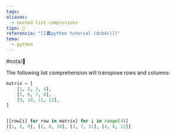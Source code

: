 ```yaml
---
tags: 
aliases:
  - nested list compresions
tipo: 📑
referencia: "[[🏛️python tutorial (dcb4c)]]"
tema:
  - python
---
```


#nota/📑


The following list comprehension will transpose rows and columns:

```python
matrix = [
    [1, 2, 3, 4],
    [5, 6, 7, 8],
    [9, 10, 11, 12],
]


[[row[i] for row in matrix] for i in range(4)]
[[1, 5, 9], [2, 6, 10], [3, 7, 11], [4, 8, 12]]
```
